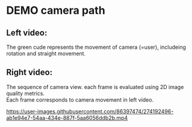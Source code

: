 # DEMO camera path

## Left video:
The green cude represents the movement of camera (=user), includeing rotation and straight movement.

## Right video:
The sequence of camera view. each frame is evaluated using 2D image quality metrics.   
Each frame corresponds to camera movement in left video. 

https://user-images.githubusercontent.com/86397474/274192496-ab1e94e7-54aa-434e-887f-5aa6056ddb2b.mp4
